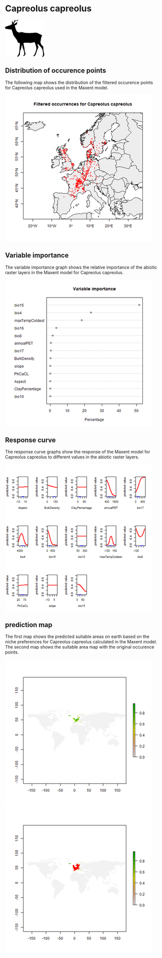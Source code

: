 # Capreolus capreolus 

![](image_taxa.png) 

## Distribution of occurence points 
The following map shows the distribution of the filtered occurence points for Capreolus capreolus used in the Maxent model. 

![](occurrences.png)
    
## Variable importance 
The variable importance graph shows the relative importance of the abiotic raster layers in the  Maxent model for Capreolus capreolus. 

![](valid_maxent_variable_importance.png)
    
## Response curve 
The response curve graphs show the response of the Maxent model for Capreolus capreolus to different values in the abiotic raster layers. 

![](valid_maxent_response_curve.png)
    
## prediction map 
The first map shows the predicted suitable areas on earth based on the niche preferences for Capreolus capreolus calculated in the Maxent model. The second map shows the suitable area map with the original occurence points.

![](prediction_map.png)
![](prediction_occurence_map.png)
    
